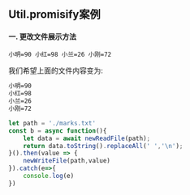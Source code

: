 ## Util.promisify案例
#### 一. 更改文件展示方法
```txt
小明=90 小红=98 小兰=26 小刚=72
```

我们希望上面的文件内容变为:

```txt
小明=90  
小红=98  
小兰=26  
小刚=72
```

```js
let path = './marks.txt'  
const b = async function(){  
    let data = await newReadFile(path);  
	return data.toString().replaceAll(' ','\n');  
}().then(value => {  
    newWriteFile(path,value)  
}).catch(e=>{  
    console.log(e)  
})
```